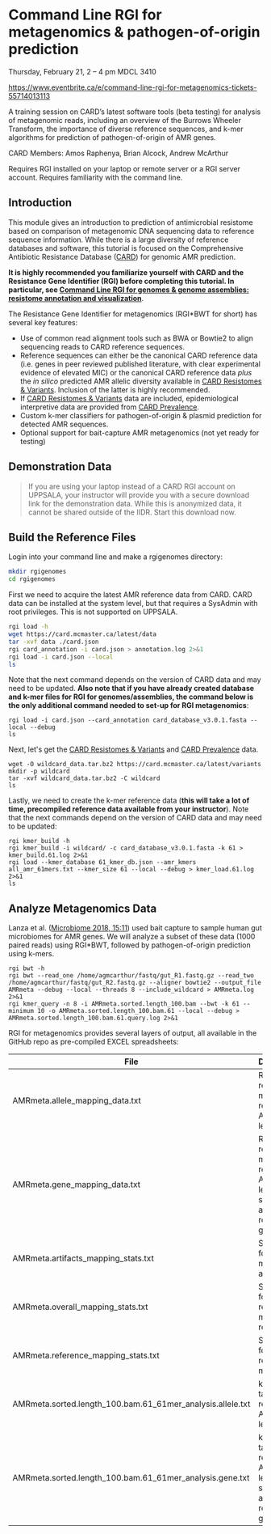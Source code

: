 # Command Line RGI for metagenomics & pathogen-of-origin prediction

Thursday, February 21, 2 – 4 pm MDCL 3410

https://www.eventbrite.ca/e/command-line-rgi-for-metagenomics-tickets-55714013113

A training session on CARD’s latest software tools (beta testing) for analysis of metagenomic reads, including an overview of the Burrows Wheeler Transform, the importance of diverse reference sequences, and k-mer algorithms for prediction of pathogen-of-origin of AMR genes.

CARD Members: Amos Raphenya, Brian Alcock, Andrew McArthur

Requires RGI installed on your laptop or remote server or a RGI server account. Requires familiarity with the command line.

<a name="intro"></a>
## Introduction

This module gives an introduction to prediction of antimicrobial resistome based on comparison of metagenomic DNA sequencing data to reference sequence information. While there is a large diversity of reference databases and software, this tutorial is focused on the Comprehensive Antibiotic Resistance Database ([CARD](http://card.mcmaster.ca)) for genomic AMR prediction.

**It is highly recommended you familiarize yourself with CARD and the Resistance Gene Identifier (RGI) before completing this tutorial. In particular, see [Command Line RGI for genomes & genome assemblies: resistome annotation and visualization](https://github.com/arpcard/state-of-the-card-2019/tree/master/day_3/rgi_for_genomes)**.

The Resistance Gene Identifier for metagenomics (RGI*BWT for short) has several key features:

* Use of common read alignment tools such as BWA or Bowtie2 to align sequencing reads to CARD reference sequences.
* Reference sequences can either be the canonical CARD reference data (i.e. genes in peer reviewed published literature, with clear experimental evidence of elevated MIC) or the canonical CARD reference data *plus* the *in silico* predicted AMR allelic diversity available in [CARD Resistomes & Variants](https://card.mcmaster.ca/genomes). Inclusion of the latter is highly recommended.
* If [CARD Resistomes & Variants](https://card.mcmaster.ca/genomes) data are included, epidemiological interpretive data are provided from [CARD Prevalence](https://card.mcmaster.ca/prevalence).
* Custom k-mer classifiers for pathogen-of-origin & plasmid prediction for detected AMR sequences.
* Optional support for bait-capture AMR metagenomics (not yet ready for testing)

## Demonstration Data

> If you are using your laptop instead of a CARD RGI account on UPPSALA, your instructor will provide you with a secure download link for the demonstration data. While this is anonymized data, it cannot be shared outside of the IIDR. Start this download now.

## Build the Reference Files

Login into your command line and make a rgigenomes directory:

```bash
mkdir rgigenomes
cd rgigenomes
```

First we need to acquire the latest AMR reference data from CARD. CARD data can be installed at the system level, but that requires a SysAdmin with root privileges. This is not supported on UPPSALA.

```bash
rgi load -h
wget https://card.mcmaster.ca/latest/data
tar -xvf data ./card.json
rgi card_annotation -i card.json > annotation.log 2>&1
rgi load -i card.json --local
ls
```

Note that the next command depends on the version of CARD data and may need to be updated. **Also note that if you have already created database and k-mer files for RGI for genomes/assemblies, the command below is the only additional command needed to set-up for RGI metagenomics**:

```
rgi load -i card.json --card_annotation card_database_v3.0.1.fasta --local --debug
ls
```

Next, let's get the [CARD Resistomes & Variants](https://card.mcmaster.ca/genomes) and [CARD Prevalence](https://card.mcmaster.ca/prevalence) data.

```
wget -O wildcard_data.tar.bz2 https://card.mcmaster.ca/latest/variants
mkdir -p wildcard
tar -xvf wildcard_data.tar.bz2 -C wildcard
ls
```

Lastly, we need to create the k-mer reference data (**this will take a lot of time, precompiled reference data available from your instructor**). Note that the next commands depend on the version of CARD data and may need to be updated:

```
rgi kmer_build -h
rgi kmer_build -i wildcard/ -c card_database_v3.0.1.fasta -k 61 > kmer_build.61.log 2>&1
rgi load --kmer_database 61_kmer_db.json --amr_kmers all_amr_61mers.txt --kmer_size 61 --local --debug > kmer_load.61.log 2>&1
ls
```

## Analyze Metagenomics Data

Lanza et al. ([Microbiome 2018, 15:11](https://www.ncbi.nlm.nih.gov/pubmed/29335005)) used bait capture to sample human gut microbiomes for AMR genes. We will analyze a subset of these data (1000 paired reads) using RGI*BWT, followed by pathogen-of-origin prediction using k-mers.

```
rgi bwt -h
rgi bwt --read_one /home/agmcarthur/fastq/gut_R1.fastq.gz --read_two /home/agmcarthur/fastq/gut_R2.fastq.gz --aligner bowtie2 --output_file AMRmeta --debug --local --threads 8 --include_wildcard > AMRmeta.log 2>&1
rgi kmer_query -n 8 -i AMRmeta.sorted.length_100.bam --bwt -k 61 --minimum 10 -o AMRmeta.sorted.length_100.bam.61 --local --debug > AMRmeta.sorted.length_100.bam.61.query.log 2>&1
```

RGI for metagenomics provides several layers of output, all available in the GitHub repo as pre-compiled EXCEL spreadsheets:

| File | Description |
| -------- | -------- |
| AMRmeta.allele_mapping_data.txt | RGI*BWT read mapping results at AMR allele level |
| AMRmeta.gene_mapping_data.txt | RGI*BWT read mapping results at AMR gene level (i.e. summing allele level results by gene) |
| AMRmeta.artifacts_mapping_stats.txt | Statistics for read mapping artifacts |
| AMRmeta.overall_mapping_stats.txt | Statistics for overall read mapping results |
| AMRmeta.reference_mapping_stats.txt  | Statistics for reference matches |
| AMRmeta.sorted.length_100.bam.61_61mer_analysis.allele.txt | k-mer taxonomic results at AMR allele level |
| AMRmeta.sorted.length_100.bam.61_61mer_analysis.gene.txt | k-mer taxonomic results at AMR gene level (i.e. summing allele level results by gene) |
